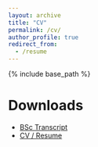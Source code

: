 ```yaml
---
layout: archive
title: "CV"
permalink: /cv/
author_profile: true
redirect_from:
  - /resume
---
```


{% include base_path %}


# Downloads

- [BSc Transcript](files/PersonalFiles/bsc_transcript.pdf)
- [CV / Resume](files/PersonalFiles/Dewan-Mohammad-Asad-cv-Resume.pdf)
